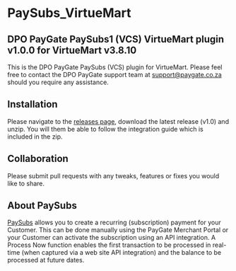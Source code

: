 # PaySubs_VirtueMart
## DPO PayGate PaySubs1 (VCS) VirtueMart plugin v1.0.0 for VirtueMart v3.8.10

This is the DPO PayGate PaySubs (VCS) plugin for VirtueMart. Please feel free to contact the DPO PayGate support team at support@paygate.co.za should you require any assistance.

## Installation
Please navigate to the [releases page](https://github.com/PayGate/PaySubs_VirtueMart/releases), download the latest release (v1.0) and unzip. You will them be able to follow the integration guide which is included in the zip.

## Collaboration

Please submit pull requests with any tweaks, features or fixes you would like to share.

## About PaySubs

[PaySubs](https://www.paygate.co.za/paygate-products/paysubs/) allows you to create a recurring (subscription) payment for your Customer. This can be done manually using the PayGate Merchant Portal or your Customer can activate the subscription using an API integration. A Process Now function enables the first transaction to be processed in real-time (when captured via a web site API integration) and the balance to be processed at future dates.
